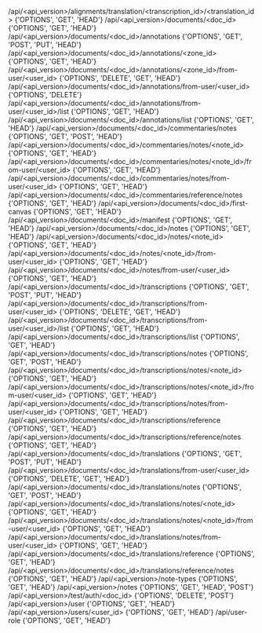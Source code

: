 /api/<api_version>/alignments/translation/<transcription_id>/<translation_id> {'OPTIONS', 'GET', 'HEAD'}
/api/<api_version>/documents/<doc_id> {'OPTIONS', 'GET', 'HEAD'}
/api/<api_version>/documents/<doc_id>/annotations {'OPTIONS', 'GET', 'POST', 'PUT', 'HEAD'}
/api/<api_version>/documents/<doc_id>/annotations/<zone_id> {'OPTIONS', 'GET', 'HEAD'}
/api/<api_version>/documents/<doc_id>/annotations/<zone_id>/from-user/<user_id> {'OPTIONS', 'DELETE', 'GET', 'HEAD'}
/api/<api_version>/documents/<doc_id>/annotations/from-user/<user_id> {'OPTIONS', 'DELETE'}
/api/<api_version>/documents/<doc_id>/annotations/from-user/<user_id>/list {'OPTIONS', 'GET', 'HEAD'}
/api/<api_version>/documents/<doc_id>/annotations/list {'OPTIONS', 'GET', 'HEAD'}
/api/<api_version>/documents/<doc_id>/commentaries/notes {'OPTIONS', 'GET', 'POST', 'HEAD'}
/api/<api_version>/documents/<doc_id>/commentaries/notes/<note_id> {'OPTIONS', 'GET', 'HEAD'}
/api/<api_version>/documents/<doc_id>/commentaries/notes/<note_id>/from-user/<user_id> {'OPTIONS', 'GET', 'HEAD'}
/api/<api_version>/documents/<doc_id>/commentaries/notes/from-user/<user_id> {'OPTIONS', 'GET', 'HEAD'}
/api/<api_version>/documents/<doc_id>/commentaries/reference/notes {'OPTIONS', 'GET', 'HEAD'}
/api/<api_version>/documents/<doc_id>/first-canvas {'OPTIONS', 'GET', 'HEAD'}
/api/<api_version>/documents/<doc_id>/manifest {'OPTIONS', 'GET', 'HEAD'}
/api/<api_version>/documents/<doc_id>/notes {'OPTIONS', 'GET', 'HEAD'}
/api/<api_version>/documents/<doc_id>/notes/<note_id> {'OPTIONS', 'GET', 'HEAD'}
/api/<api_version>/documents/<doc_id>/notes/<note_id>/from-user/<user_id> {'OPTIONS', 'GET', 'HEAD'}
/api/<api_version>/documents/<doc_id>/notes/from-user/<user_id> {'OPTIONS', 'GET', 'HEAD'}
/api/<api_version>/documents/<doc_id>/transcriptions {'OPTIONS', 'GET', 'POST', 'PUT', 'HEAD'}
/api/<api_version>/documents/<doc_id>/transcriptions/from-user/<user_id> {'OPTIONS', 'DELETE', 'GET', 'HEAD'}
/api/<api_version>/documents/<doc_id>/transcriptions/from-user/<user_id>/list {'OPTIONS', 'GET', 'HEAD'}
/api/<api_version>/documents/<doc_id>/transcriptions/list {'OPTIONS', 'GET', 'HEAD'}
/api/<api_version>/documents/<doc_id>/transcriptions/notes {'OPTIONS', 'GET', 'POST', 'HEAD'}
/api/<api_version>/documents/<doc_id>/transcriptions/notes/<note_id> {'OPTIONS', 'GET', 'HEAD'}
/api/<api_version>/documents/<doc_id>/transcriptions/notes/<note_id>/from-user/<user_id> {'OPTIONS', 'GET', 'HEAD'}
/api/<api_version>/documents/<doc_id>/transcriptions/notes/from-user/<user_id> {'OPTIONS', 'GET', 'HEAD'}
/api/<api_version>/documents/<doc_id>/transcriptions/reference {'OPTIONS', 'GET', 'HEAD'}
/api/<api_version>/documents/<doc_id>/transcriptions/reference/notes {'OPTIONS', 'GET', 'HEAD'}
/api/<api_version>/documents/<doc_id>/translations {'OPTIONS', 'GET', 'POST', 'PUT', 'HEAD'}
/api/<api_version>/documents/<doc_id>/translations/from-user/<user_id> {'OPTIONS', 'DELETE', 'GET', 'HEAD'}
/api/<api_version>/documents/<doc_id>/translations/notes {'OPTIONS', 'GET', 'POST', 'HEAD'}
/api/<api_version>/documents/<doc_id>/translations/notes/<note_id> {'OPTIONS', 'GET', 'HEAD'}
/api/<api_version>/documents/<doc_id>/translations/notes/<note_id>/from-user/<user_id> {'OPTIONS', 'GET', 'HEAD'}
/api/<api_version>/documents/<doc_id>/translations/notes/from-user/<user_id> {'OPTIONS', 'GET', 'HEAD'}
/api/<api_version>/documents/<doc_id>/translations/reference {'OPTIONS', 'GET', 'HEAD'}
/api/<api_version>/documents/<doc_id>/translations/reference/notes {'OPTIONS', 'GET', 'HEAD'}
/api/<api_version>/note-types {'OPTIONS', 'GET', 'HEAD'}
/api/<api_version>/notes {'OPTIONS', 'GET', 'HEAD', 'POST'}
/api/<api_version>/test/auth/<doc_id> {'OPTIONS', 'DELETE', 'POST'}
/api/<api_version>/user {'OPTIONS', 'GET', 'HEAD'}
/api/<api_version>/users/<user_id> {'OPTIONS', 'GET', 'HEAD'}
/api/user-role {'OPTIONS', 'GET', 'HEAD'}
